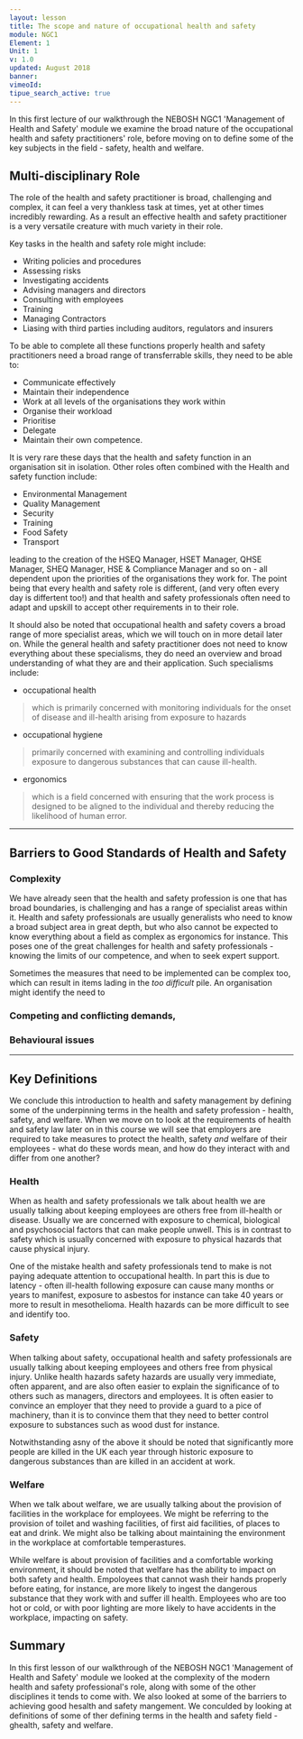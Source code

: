 ```yaml
---
layout: lesson
title: The scope and nature of occupational health and safety
module: NGC1
Element: 1
Unit: 1
v: 1.0
updated: August 2018
banner:
vimeoId: 
tipue_search_active: true
---
```

In this first lecture of our walkthrough the NEBOSH NGC1 'Management of Health and Safety' module we examine the broad nature of the occupational health and safety practitioners' role, before moving on to define some of the key subjects in the field - safety, health and welfare.

## Multi-disciplinary Role

The role of the health and safety practitioner is broad, challenging and complex, it can feel a very thankless task at times, yet at other times incredibly rewarding.  As a result an effective health and safety practitioner is a very versatile creature with much variety in their role.  

Key tasks in the health and safety role might include:
- Writing policies and procedures
- Assessing risks
- Investigating accidents
- Advising managers and directors
- Consulting with employees
- Training 
- Managing Contractors
- Liasing with third parties including auditors, regulators and insurers

To be able to complete all these functions properly health and safety practitioners need a broad range of transferrable skills, they need to be able to:
- Communicate effectively
- Maintain their independence
- Work at all levels of the organisations they work within
- Organise their workload
- Prioritise
- Delegate
- Maintain their own competence.

It is very rare these days that the health and safety function in an organisation sit in isolation.  Other roles often combined with the Health and safety function include:
- Environmental Management
- Quality Management
- Security
- Training
- Food Safety
- Transport

leading to the creation of the HSEQ Manager, HSET Manager, QHSE Manager, SHEQ Manager, HSE & Compliance Manager and so on - all dependent upon the priorities of the organisations they work for.  The point being that every health and safety role is different, (and very often every day is differtent too!) and that health and safety professionals often need to adapt and upskill to accept other requirements in to their role.

It should also be noted that occupational health and safety covers a broad range of more specialist areas, which we will touch on in more detail later on.  While the general health and safety practitioner does not need to know everything about these specialisms, they do need an overview and broad understanding of what they are and their application.  Such specialisms include:

- occupational health
> which is primarily concerned with monitoring individuals for the onset of disease and ill-health arising from exposure to hazards

- occupational hygiene
> primarily concerned with examining and controlling individuals exposure to dangerous substances that can cause ill-health.

- ergonomics
> which is a field concerned with ensuring that the work process is designed to be aligned to the individual and thereby reducing the likelihood of human error.

---

## Barriers to Good Standards of Health and Safety
### Complexity 
We have already seen that the health and safety profession is one that has broad boundaries, is challenging and has a range of specialist areas within it.  Health and safety professionals are usually generalists who need to know a broad subject area in great depth, but who also cannot be expected to know everything about a field as complex as ergonomics for instance.  This poses one of the great challenges for health and safety professionals - knowing the limits of our competence, and when to seek expert support.

Sometimes the measures that need to be implemented can be complex too, which can result in items lading in the _too difficult_ pile.  An organisation might identify the need to 

### Competing and conflicting demands, 

### Behavioural issues

---

## Key Definitions

We conclude this introduction to health and safety management by defining some of the underpinning terms in the health and safety profession - health, safety, and welfare.  When we move on to look at the requirements of health and safety law later on in this course we will see that employers are required to take measures to protect the health, safety _and_ welfare of their employees - what do these words mean, and how do they interact with and differ from one another?

### Health
When as health and safety professionals we talk about health we are usually talking about keeping employees are others free from ill-health or disease.  Usually we are concerned with exposure to chemical, biological and psychosocial factors that can make people unwell.  This is in contrast to safety which is usually concerned with exposure to physical hazards that cause physical injury.

One of the mistake health and safety professionals tend to make is not paying adequate attention to occupational health.  In part this is due to latency - often ill-health following exposure can cause many months or years to manifest, exposure to asbestos for instance can take 40 years or more to result in mesothelioma.  Health hazards can be more difficult to see and identify too.

### Safety
When talking about safety, occupational health and safety professionals are usually talking about keeping employees and others free from physical injury.  Unlike health hazards safety hazards are usually very immediate, often apparent, and are also often easier to explain the significance of to others such as managers, directors and employees.  It is often easier to convince an employer that they need to provide a guard to a pice of machinery, than it is to convince them that they need to better control exposure to substances such as wood dust for instance.

Notwithstanding asny of the above it should be noted that significantly more people are killed in the UK each year through historic exposure to dangerous substances than are killed in an accident at work.

### Welfare
When we talk about welfare, we are usually talking about the provision of facilities in the workplace for employees.  We might be referring to the provision of toilet and washing facilities, of first aid facilities, of places to eat and drink.  We might also be talking about maintaining the environment in the workplace at comfortable temperastures. 

While welfare is about provision of facilities and a comfortable working environment, it should be noted that welfare has the ability to impact on both safety and health.  Empoloyees that cannot wash their hands properly before eating, for instance, are more likely to ingest the dangerous substance that they work with and suffer ill health.  Employees who are too hot or cold, or with poor lighting are more likely to have accidents in the workplace, impacting on safety.

## Summary
In this first lesson of our walkthrough of the NEBOSH NGC1 'Management of Health and Safety' module we looked at the complexity of the modern health and safety professional's role, along with some of the other disciplines it tends to come with.  We also looked at some of the barriers to achieving good hesalth and safety mangement.  We conculded by looking at definitions of some of ther defining terms in the health and safety field - ghealth, safety and welfare.
